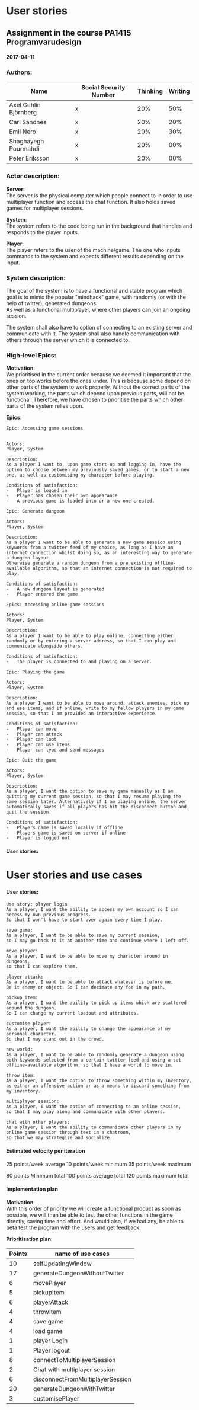 # User stories

## Assignment in the course PA1415 Programvarudesign  

#### 2017-04-11

### Authors:
Name                    | Social Security Number | Thinking | Writing |
------------------------|------------------------|----------|---------|
Axel Gehlin Björnberg   |  x	                    | 20%      | 50%     |
Carl Sandnes            |  x                     | 20%      | 20%     |
Emil Nero               |  x                     | 20%      | 30%     |
Shaghayegh Pourmahdi    |  x	                    | 20%      | 00%     |
Peter Eriksson          |  x	                    | 20%      | 00%     |



### Actor description:  
**Server**:  
The server is the physical computer which people connect to in order to use multiplayer function and access the chat function.
It also holds saved games for multiplayer sessions.

**System**:  
The system refers to the code being run in the background that handles and responds to the player inputs.

**Player**:  
The player refers to the user of the machine/game. The one who inputs commands to the system and expects different results
depending on the input.

### System description:  
The goal of the system is to have a functional and stable program which goal is to mimic the popular "mindhack" game,
with randomly (or with the help of twitter), generated dungeons.  
As well as a functional multiplayer, where other players can join an ongoing session.

The system shall also have to option of connecting to an existing server and communicate with it.
The system shall also handle communication with others through the server which it is connected to.  

### High-level Epics:
**Motivation**:  
We prioritised in the current order because we deemed it important that the ones
on top works before the ones under. This is because some depend on other parts of the system to work properly.
Without the correct parts of the system working, the parts which depend upon previous parts, will not be functional.
Therefore, we have chosen to prioritise the parts which other parts of the system relies upon.

**Epics**:
```
Epic: Accessing game sessions


Actors:
Player, System

Description:
As a player I want to, upon game start-up and logging in, have the option to choose between my previously saved games, or to start a new one, as well as customising my character before playing. 

Conditions of satisfaction:
-	Player is logged in
-	Player has chosen their own appearance
-	A previous game is loaded into or a new one created.

```
```
Epic: Generate dungeon

Actors:
Player, System

Description:  
As a player I want to be able to generate a new game session using keywords from a twitter feed of my choice, as long as I have an internet connection whilst doing so, as an interesting way to generate a dungeon layout.
Otherwise generate a random dungeon from a pre existing offline-available algorithm, so that an internet connection is not required to play.

Conditions of satisfaction:
-	A new dungeon layout is generated
-	Player entered the game

```
```
Epics: Accessing online game sessions

Actors:
Player, System

Description:
As a player I want to be able to play online, connecting either randomly or by entering a server address, so that I can play and communicate alongside others.

Conditions of satisfaction:
-	The player is connected to and playing on a server.

```
```
Epic: Playing the game

Actors:
Player, System

Description:
As a player I want to be able to move around, attack enemies, pick up and use items, and if online, write to my fellow players in my game session, so that I am provided an interactive experience.

Conditions of satisfaction:
-	Player can move
-	Player can attack
-	Player can loot
-	Player can use items
-	Player can type and send messages
```
```
Epic: Quit the game

Actors:
Player, System

Description:
As a player, I want the option to save my game manually as I am quitting my current game session, so that I may resume playing the same session later. Alternatively if I am playing online, the server automatically saves if all players has hit the disconnect button and quit the session.

Conditions of satisfaction:
-	Players game is saved locally if offline
-	Players game is saved on server if online
-	Player is logged out
```
#### User stories:
# User stories and use cases

#### User stories:
```
Use story: player login  
As a player, I want the ability to access my own account so I can access my own previous progress.  
So that I won't have to start over again every time I play.
```
```
save game:  
As a player, I want to be able to save my current session,  
so I may go back to it at another time and continue where I left off. 
```
```
move player:
As a player, I want to be able to move my character around in dungeons,  
so that I can explore them.
```
```
player attack:
As a player, I want to be able to attack whatever is before me. 
Be it enemy or object. So I can decimate any foe in my path.
```
```
pickup item:
As a player, I want the ability to pick up items which are scattered around the dungeon. 
So I can change my current loadout and attributes. 
```
```
customise player:
As a player, I want the ability to change the appearance of my personal character. 
So that I may stand out in the crowd.
```
```
new world:
As a player, I want to be able to randomly generate a dungeon using both keywords selected from a certain twitter feed and using a set offline-available algorithm, so that I have a world to move in.
```
```
throw item:
As a player, I want the option to throw something within my inventory,  
as either an offensive action or as a means to discard something from my inventory. 
```
```
multiplayer session:  
As a player, I want the option of connecting to an online session, 
so that I may play along and communicate with other players. 
```
```
chat with other players:
As a player, I want the ability to communicate other players in my online game session through text in a chatroom,  
so that we may strategize and socialize.
```


#### Estimated velocity per iteration
25 points/week average
10 points/week minimum
35 points/week maximum

80 points Minimum total
100 points average total
120 points maximum total

#### Implementation plan  
**Motivation**:  
With this order of priority we will create a functional product as soon as possible, we will then be able to test the other functions in the game directly, saving time and effort. And would also, if we had any, be able to beta test the program with the users and get feedback.
 
**Prioritisation plan**:  

Points                  | name of use cases                |
------------------------|----------------------------------|
10                      | selfUpdatingWindow               |
17                      | generateDungeonWithoutTwitter    |
6                       | movePlayer                       |
5                       | pickupItem                       |
6                       | playerAttack                     |
4                       | throwItem                        |
4                       | save game                        |
4                       | load game                        |
1                       | player Login                     |
1                       | Player logout                    |
8                       | connectToMultiplayerSession      |
2                       | Chat with multiplayer session    |
6                       | disconnectFromMultiplayerSession |
20                      | generateDungeonWithTwitter       |
3                       | customisePlayer                  |

